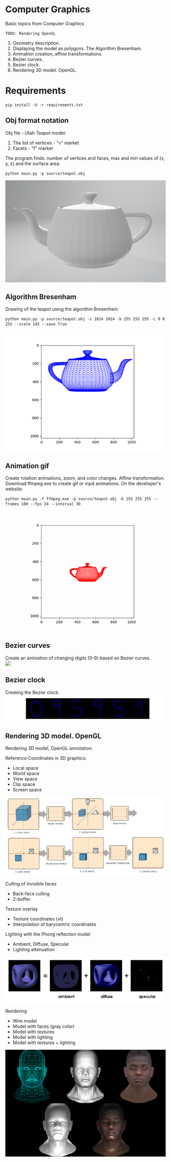 # Computer Graphics
Basic topics from Computer Graphics

```
TODO: Rendering OpenGL
```

1. Geometry description.
2. Displaying the model as polygons. The Algorithm Bresenham.
3. Animation creation, affine transformations.
4. Bezier curves.
5. Bezier clock.
6. Rendering 3D model. OpenGL.

# Requirements
```
pip install -U -r requirements.txt
```

## Obj format notation
Obj file - Utah Teapot model:</br>
1. The list of vertices - "v" market
2. Facets - "f" market

The program finds: number of vertices and faces, max and min values of (x, y, z) and the surface area.</br>
```
python main.py -p source/teapot.obj
```
![](/NotationObj/teapot.png)
## Algorithm Bresenham
Drawing of the teapot using the algorithm Bresenham.</br>
```
python main.py -p source/teapot.obj -s 1024 1024 -b 255 255 255 -c 0 0 255 --scale 145 --save True
```
![](/Bresenham/teapot.png)
## Animation gif
Create rotation animations, zoom, and color changes. Affine transformation.
Download ffmpeg.exe to create gif or mp4 animations. On the developer's website.</br>
```
python main.py -f ffmpeg.exe -p source/teapot.obj -b 255 255 255 --frames 100 --fps 24 --interval 30
```
![](/Animation/teapot_anim.gif)
## Bezier curves
Create an animation of changing digits (0-9) based on Bezier curves.</br>
![](/BezierСurve/digits_anim.gif)
## Bezier clock
Creating the Bezier clock.</br>
![](/Clock/clock_anim.gif)
## Rendering 3D model. OpenGL
Rendering 3D model, OpenGL annotation.

Reference Coordinates in 3D graphics:
- Local space
- World space
- View space
- Clip space
- Screen space

![](/Rendering/spaces.png)

Culling of invisible faces
- Back-face culling
- Z-buffer

Texture overlay
- Texture coordinates (vt)
- Interpolation of barycentric coordinates

Lighting with the Phong reflection model
- Ambient, Diffuse, Specular
- Lighting attenuation

![](/Rendering/phong.png)

Rendering
- Wire model
- Model with faces (gray color)
- Model with textures
- Model with lighting
- Model with textures + lighting

![](/Rendering/images.png)
